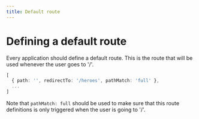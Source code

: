 ```yaml
---
title: Default route
---
```

# Defining a default route

Every application should define a default route. This is the route that will be used whenever the user goes to '/'.

```ts
[
  { path: '', redirectTo: '/heroes', pathMatch: 'full' },
  ...
]
```
 Note that `pathMatch: full` should be used to make sure that this route definitions is only triggered when the user is going to '/'.
